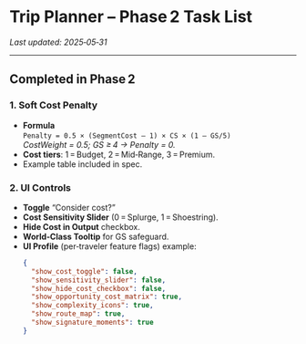 # Trip Planner – Phase 2 Task List
_Last updated: 2025‑05‑31_

---

## Completed in Phase 2

### 1. Soft Cost Penalty
* **Formula**  
  `Penalty = 0.5 × (SegmentCost – 1) × CS × (1 – GS/5)`  
  *CostWeight = 0.5; GS ≥ 4 → Penalty = 0.*
* **Cost tiers**: 1 = Budget, 2 = Mid‑Range, 3 = Premium.
* Example table included in spec.

### 2. UI Controls
* **Toggle** “Consider cost?”  
* **Cost Sensitivity Slider** (0 = Splurge, 1 = Shoestring).  
* **Hide Cost in Output** checkbox.  
* **World‑Class Tooltip** for GS safeguard.
* **UI Profile** (per‑traveler feature flags) example:
  ```json
  {
    "show_cost_toggle": false,
    "show_sensitivity_slider": false,
    "show_hide_cost_checkbox": false,
    "show_opportunity_cost_matrix": true,
    "show_complexity_icons": true,
    "show_route_map": true,
    "show_signature_moments": true
  }
